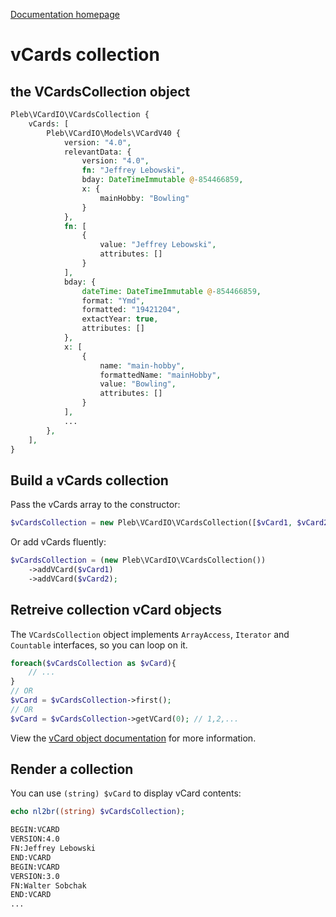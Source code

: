 [Documentation homepage](index.md)

# vCards collection

## the VCardsCollection object



```php
Pleb\VCardIO\VCardsCollection {
    vCards: [
        Pleb\VCardIO\Models\VCardV40 {
            version: "4.0",
            relevantData: {
                version: "4.0",
                fn: "Jeffrey Lebowski",
                bday: DateTimeImmutable @-854466859,
                x: {
                    mainHobby: "Bowling"
                }
            },
            fn: [
                {
                    value: "Jeffrey Lebowski",
                    attributes: []
                }
            ],
            bday: {
                dateTime: DateTimeImmutable @-854466859,
                format: "Ymd",
                formatted: "19421204",
                extactYear: true,
                attributes: []
            },
            x: [
                {
                    name: "main-hobby",
                    formattedName: "mainHobby",
                    value: "Bowling",
                    attributes: []
                }
            ],
            ...
        },
    ],
}
```

## Build a vCards collection

Pass the vCards array to the constructor:
```php
$vCardsCollection = new Pleb\VCardIO\VCardsCollection([$vCard1, $vCard2]);
```

Or add vCards fluently:
```php
$vCardsCollection = (new Pleb\VCardIO\VCardsCollection())
    ->addVCard($vCard1)
    ->addVCard($vCard2);
```



## Retreive collection vCard objects

The `VCardsCollection` object implements `ArrayAccess`, `Iterator` and `Countable` interfaces, so you can loop on it.

```php
foreach($vCardsCollection as $vCard){
    // ...
}
// OR
$vCard = $vCardsCollection->first();
// OR
$vCard = $vCardsCollection->getVCard(0); // 1,2,...
```

View the [vCard object documentation](vcard.md) for more information.

## Render a collection

You can use `(string) $vCard` to display vCard contents:

```php
echo nl2br((string) $vCardsCollection);
```
```txt
BEGIN:VCARD
VERSION:4.0
FN:Jeffrey Lebowski
END:VCARD
BEGIN:VCARD
VERSION:3.0
FN:Walter Sobchak
END:VCARD
...
```
